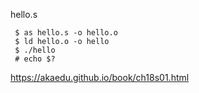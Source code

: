 
hello.s
```
 $ as hello.s -o hello.o
 $ ld hello.o -o hello
 $ ./hello
 # echo $?
```

https://akaedu.github.io/book/ch18s01.html
